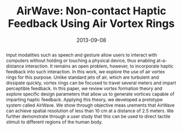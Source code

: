 ---
abstract: |-
  Input modalities such as speech and gesture allow users to interact with computers without holding or touching a physical device, thus enabling at-a-distance interaction. It remains an open problem, however, to incorporate haptic feedback into such interaction. In this work, we explore the use of air vortex rings for this purpose. Unlike standard jets of air, which are turbulent and dissipate quickly, vortex rings can be focused to travel several meters and impart perceptible feedback. In this paper, we review vortex formation theory and explore specific design parameters that allow us to generate vortices capable of imparting haptic feedback. Applying this theory, we developed a prototype system called AirWave. We show through objective meas urements that AirWave can achieve spatial resolution of less than 10 cm at a distance of 2.5 meters. We further demonstrate through a user study that this can be used to direct tactile stimuli to different regions of the human body.
authors:
- gupta
- Dan Morris
- patel
- Desney Tan
award: ''
bibtex: |-
  @inproceedings{Gupta:2013:ANH:2493432.2493463,
   author = {Gupta, Sidhant and Morris, Dan and Patel, Shwetak N. and Tan, Desney},
   title = {AirWave: Non-contact Haptic Feedback Using Air Vortex Rings},
   booktitle = {Proceedings of the 2013 ACM International Joint Conference on Pervasive and Ubiquitous Computing},
   series = {UbiComp '13},
   year = {2013},
   isbn = {978-1-4503-1770-2},
   location = {Zurich, Switzerland},
   pages = {419--428},
   numpages = {10},
   url = {http://doi.acm.org/10.1145/2493432.2493463},
   doi = {10.1145/2493432.2493463},
   acmid = {2493463},
   publisher = {ACM},
   address = {New York, NY, USA},
   keywords = {air vortex rings, non-contact haptic feedback},
  }
caption: ''
citation: |-
  Sidhant Gupta, Dan Morris, Shwetak N. Patel, and Desney Tan. 2013. AirWave: non-contact haptic feedback using air vortex rings.  In Proceedings of the 2013 ACM international joint conference on Pervasive and ubiquitous computing (UbiComp '13). ACM, New York, NY, USA,  419-428. DOI=http://dx.doi.org/10.1145/2493432.2493463
conference: ACM International Joint Conference on Pervasive and Ubiquitous Computing
  (UbiComp), 2013
date: '2013-09-08'
image: ''
pdf: /pdfs/airwave.pdf
thumbnail: ''
title: 'AirWave: Non-contact Haptic Feedback Using Air Vortex Rings'
video: ''
video_embed: ''
---